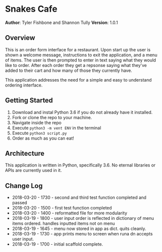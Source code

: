 # Snakes Cafe

**Author**: Tyler Fishbone and Shannon Tully
**Version**: 1.0.1

## Overview
This is an order form interface for a restaurant. Upon start up the user is shown a welcome message, instructions to exit the application, and a menu of items. The user is then prompted to enter in text saying what they would like to order. After each order they get a repsonse saying what they've added to their cart and how many of those they currently have.

This application addresses the need for a simple and easy to understand ordering interface.

## Getting Started
1. Download and instal Python 3.6 if you do not already have it installed.
2. Fork or clone the repo to your machine.
3. Navigate inside the repo
4. Execute `python3 -m vent ENV` in the terminal
5. Execute `python3 script.py`
6. Order as much as you can eat!

## Architecture
This application is written in Python, specifically 3.6. No eternal libraries or APIs are currently used in it.

## Change Log
* 2018-03-20 - 1730 - second and third test function completed and passed
* 2018-03-20 - 1500 - first test function completed
* 2018-03-20 - 1400 - reformatted file for more modularity
* 2018-03-19 - 1800 - user input order is reflected in dictionary of menu items ordered. handles inputted items not on menu
* 2018-03-19 - 1645 - menu now stored in app as dict. quits cleanly.
* 2018-03-19 - 1730 - app prints menu to screen when runa dn accepts user input.
* 2018-03-19 - 1700 - initial scaffold complete.

